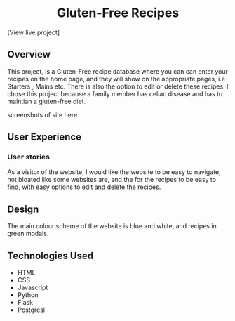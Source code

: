 <h1 align="center">Gluten-Free Recipes</h1>

[View live project]

<h2>Overview</h2>

This project, is a Gluten-Free recipe database where you can can enter your recipes on the home page, and they will show on the appropriate pages, i.e Starters , Mains etc.
There is also the option to edit or delete these recipes.
I chose this project because a family member has celiac disease and has to maintian a gluten-free diet. 


screenshots of site here


## User Experience

### User stories
As a visitor of the website, I would like the website to be easy to navigate, not bloated like some websites are, and the for the recipes to be easy to find, with easy options to edit and delete the recipes. 

## Design
The main colour scheme of the website is blue and white, and recipes in green modals.

## Technologies Used

- HTML
- CSS
- Javascript
- Python
- Flask
- Postgresl








>


